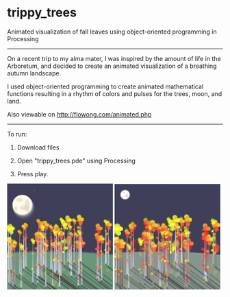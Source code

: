 # trippy_trees
Animated visualization of fall leaves using object-oriented programming in Processing

----

On a recent trip to my alma mater, I was inspired by the amount of life in the Arboretum, and decided to create an animated visualization of a breathing autumn landscape.

I used object-oriented programming to create animated mathematical functions resulting in a rhythm of colors and pulses for the trees, moon, and land.

Also viewable on http://flowong.com/animated.php

----
To run:

1. Download files

2. Open "trippy_trees.pde" using Processing

3. Press play.


<img src="/screenshots/trippy_trees1.png?raw=true" data-canonical-src="/screenshots/trippy_trees1.png?raw=true" width="49%" />
<img src="/screenshots/trippy_trees2.png?raw=true" data-canonical-src="/screenshots/trippy_trees2.png?raw=true" width="49%" />
